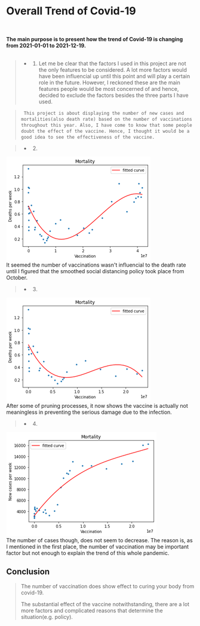 # Overall Trend of Covid-19 
<br>

**The main purpose is to present how the trend of Covid-19 is changing from 2021-01-01 to 2021-12-19.** 
<br><br>
> - 1. Let me be clear that the factors I used in this project are not the only features to be considered. A lot more factors would have been influencial up until this point and will play a certain role in the future. However, I reckoned these are the main features people would be most concerned of and hence, decided to exclude the factors besides the three parts I have used.

>      This project is about displaying the number of new cases and mortalities(also death rate) based on the number of vaccinations throughout this year. Also, I have come to know that some people doubt the effect of the vaccine. Hence, I thought it would be a good idea to see the effectiveness of the vaccine.

> - 2. 
![alt text](vaccination-deaths.png)<br>
It seemed the number of vaccinations wasn't influencial to the death rate until I figured that the smoothed social distancing policy took place from October.

> - 3. 
![alt text](vaccination-death_2.png)<br>
After some of pruning processes, it now shows the vaccine is actually not meaningless in preventing the serious damage due to the infection.

> - 4.
![alt text](vaccination-cases.png)<br>
The number of cases though, does not seem to decrease. The reason is, as I mentioned in the first place, the number of vaccination may be important factor but not enough to explain the trend of this whole pandemic.

## Conclusion

> The number of vaccination does show effect to curing your body from covid-19. 
> 
> The substantial effect of the vaccine notwithstanding, there are a lot more factors and complicated reasons that determine the situation(e.g. policy).